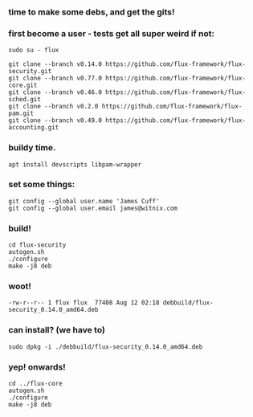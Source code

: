 ### time to make some debs, and get the gits!


### first become a user - tests get all super weird if not:
```sudo su - flux```

```
git clone --branch v0.14.0 https://github.com/flux-framework/flux-security.git
git clone --branch v0.77.0 https://github.com/flux-framework/flux-core.git
git clone --branch v0.46.0 https://github.com/flux-framework/flux-sched.git
git clone --branch v0.2.0 https://github.com/flux-framework/flux-pam.git
git clone --branch v0.49.0 https://github.com/flux-framework/flux-accounting.git
```

### buildy time.

```apt install devscripts libpam-wrapper```

### set some things:
```
git config --global user.name 'James Cuff'
git config --global user.email james@witnix.com
```

### build!
```
cd flux-security
autogen.sh
./configure
make -j8 deb
```

### woot!

```-rw-r--r-- 1 flux flux  77408 Aug 12 02:18 debbuild/flux-security_0.14.0_amd64.deb```

### can install?  (we have to)

```sudo dpkg -i ./debbuild/flux-security_0.14.0_amd64.deb```

### yep!  onwards!

```
cd ../flux-core
autogen.sh
./configure
make -j8 deb
```

